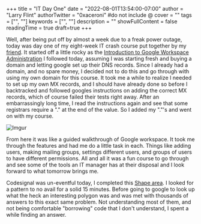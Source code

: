 +++
title = "IT Day One"
date = "2022-08-01T13:54:00-07:00"
author = "Larry Flint"
authorTwitter = "0xaceroni" #do not include @
cover = ""
tags = ["", ""]
keywords = ["", ""]
description = ""
showFullContent = false
readingTime = true
draft=true
+++

Well, after being put off by almost a week due to a freak power outage, today was day one of my eight-week IT crash course put together by my [friend](https://0xda.de/). It started off a little rocky as the [Introduction to Google Workspace Administration](https://www.cloudskillsboost.google/course_templates/90) I followed today, assuming I was starting fresh and buying a domain and letting google set up their DNS records. Since I already had a domain, and no spare money, I decided not to do this and go through with using my own domain for this course. It took me a while to realize I needed to set up my own MX records, and I should have already done so before I backtracked and followed googles instructions on adding the correct MX records, which of course failed their tests right away. After an embarrassingly long time, I read the instructions again and see that some registrars require a "." at the end of the value. So I added my "."'s and went on with my course.

![Imgur](https://i.imgur.com/E9IwVdb.png)

From here it was like a guided walkthrough of Google workspace. It took me through the features and had me do a little task in each. Things like adding users, making mailing groups, settings different users, and groups of users to have different permissions. All and all it was a fun course to go through and see some of the tools an IT manager has at their disposal and I look forward to what tomorrow brings me.

Codesignal was un-eventful today, I completed this [Shape area](https://app.codesignal.com/arcade/intro/level-2/yuGuHvcCaFCKk56rJ). I looked for a pattern to no avail for a solid 15 minutes. Before going to google to look up what the heck an interesting polygon was and was met with thousands of answers to this exact same problem. Not understanding most of them, and not being comfortable "borrowing" code that I don't understand, I spent a while finding an answer.

